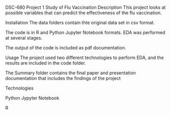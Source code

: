 DSC-680 Project 1 Study of Flu Vaccination
Description
This project looks at possible variables that can predict the effectiveness of the flu vaccination.

Installation
The data folders contain thte original data set in csv format.

The code is in R and Python Jupyter Notebook formats. EDA was performed at several stages.

The output of the code is included as pdf documentation.

Usage
The project used two different technologies to perform EDA, and the results are included in the code folder.

The Summary folder contains the final paper and presentation documentation that includes the findings of the project

Technologies

Python Jypyter Notebook

R


